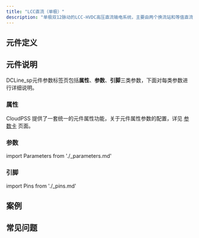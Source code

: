 ```yaml
---
title: "LCC直流（单极）"
description: "单极双12脉动的LCC-HVDC高压直流输电系统，主要由两个换流站和等值直流线路组成，每个换流站包含正极或负极单极，每极由四组6脉波晶闸管换流桥组成。本算例可用于模拟交直流故障、换相失败过程分析、闭环控制动态分析、控制保护系统设计等场合。"
---
```


## 元件定义

## 元件说明

DCLine\_sp元件参数标签页包括**属性**、**参数**、**引脚**三类参数，下面对每类参数进行详细说明。

### 属性

CloudPSS 提供了一套统一的元件属性功能，关于元件属性参数的配置，详见 [参数卡](docs/documents/software/10-xstudio/20-simstudio/40-workbench/20-function-zone/30-design-tab/30-param-panel/index.md) 页面。

### 参数

import Parameters from './_parameters.md'

<Parameters/>

### 引脚

import Pins from './_pins.md'

<Pins/>

## 案例

## 常见问题

